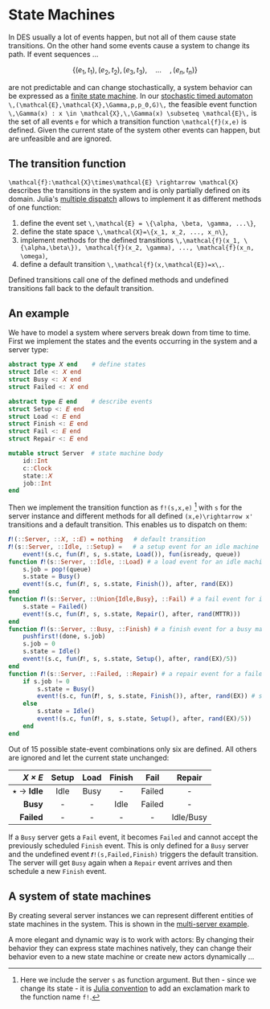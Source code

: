 # State Machines

In DES usually a lot of events happen, but not all of them cause state transitions. On the other hand some events cause a system to change its path. If event sequences ...

```math
\{(e_1,t_1),(e_2,t_2),(e_3,t_3),\hspace{1em}...\hspace{1em}, (e_n,t_n)\}
```

are not predictable and can change stochastically, a system behavior can be expressed as a [finite state machine](https://en.wikipedia.org/wiki/Finite-state_machine). In our [stochastic timed automaton](DES.md) ``\,(\mathcal{E},\mathcal{X},\Gamma,p,p_0,G)\,`` the feasible event function ``\,\Gamma(x) : x \in \mathcal{X},\,\Gamma(x) \subseteq \mathcal{E}\,`` is the set of all events ``e`` for which a transition function ``\mathcal{f}(x,e)`` is defined. Given the current state of the system other events can happen, but are unfeasible and are ignored.

## The transition function

``\mathcal{f}:\mathcal{X}\times\mathcal{E} \rightarrow \mathcal{X}`` describes the transitions in the system and is only partially defined on its domain. Julia's [multiple dispatch](https://docs.julialang.org/en/v1/manual/methods/#Methods-1) allows to implement it as different methods of one function:

1. define the event set ``\,\mathcal{E} = \{\alpha, \beta, \gamma, ...\}``,
2. define the state space ``\,\mathcal{X}=\{x_1, x_2, ..., x_n\}``,
3. implement methods for the defined transitions ``\,\mathcal{f}(x_1, \{\alpha,\beta\}), \mathcal{f}(x_2, \gamma), ..., \mathcal{f}(x_n, \omega)``,
4. define a default transition ``\,\mathcal{f}(x,\mathcal{E})=x\,``.

Defined transitions call one of the defined methods and undefined transitions fall back to the default transition.

## An example

We have to model a system where servers break down from time to time. First we implement the states and the events occurring in the system and a server type:

```julia
abstract type 𝑋 end    # define states
struct Idle <: 𝑋 end
struct Busy <: 𝑋 end
struct Failed <: 𝑋 end

abstract type 𝐸 end    # describe events
struct Setup <: 𝐸 end
struct Load <: 𝐸 end
struct Finish <: 𝐸 end
struct Fail <: 𝐸 end
struct Repair <: 𝐸 end

mutable struct Server  # state machine body
    id::Int
    c::Clock
    state::𝑋
    job::Int
end
```

Then we implement the transition function as `f!(s,x,e)` [^1] with `s` for the server instance and different methods for all defined ``(x,e)\rightarrow x'`` transitions and a default transition. This enables us to dispatch on them:

```julia
𝒇!(::Server, ::𝑋, ::𝐸) = nothing   # default transition
𝒇!(s::Server, ::Idle, ::Setup) =   # a setup event for an idle machine
    event!(s.c, fun(𝒇!, s, s.state, Load()), fun(isready, queue))
function 𝒇!(s::Server, ::Idle, ::Load) # a load event for an idle machine
    s.job = pop!(queue)
    s.state = Busy()
    event!(s.c, fun(𝒇!, s, s.state, Finish()), after, rand(EX))
end
function 𝒇!(s::Server, ::Union{Idle,Busy}, ::Fail) # a fail event for idle and busy machines
    s.state = Failed()
    event!(s.c, fun(𝒇!, s, s.state, Repair(), after, rand(MTTR)))
end
function 𝒇!(s::Server, ::Busy, ::Finish) # a finish event for a busy machine
    pushfirst!(done, s.job)
    s.job = 0
    s.state = Idle()
    event!(s.c, fun(𝒇!, s, s.state, Setup(), after, rand(EX)/5))
end
function 𝒇!(s::Server, ::Failed, ::Repair) # a repair event for a failed machine
    if s.job != 0
        s.state = Busy()
        event!(s.c, fun(𝒇!, s, s.state, Finish()), after, rand(EX)) # start job anew
    else
        s.state = Idle()
        event!(s.c, fun(𝒇!, s, s.state, Setup(), after, rand(EX)/5))
    end
end
```

Out of 15 possible state-event combinations only six are defined. All others are ignored and let the current state unchanged:

|  *X × E*     | Setup | Load | Finish | Fail   | Repair    |
|-------------:|:-----:|:----:|:------:|:------:|:---------:|
| ⭑ → **Idle** | Idle  | Busy |   -    | Failed |    -      |
| **Busy**     |   -   |  -   | Idle   | Failed |    -      |
| **Failed**   |   -   |  -   |   -    |   -     | Idle/Busy |

If a `Busy` server gets a `Fail` event, it becomes `Failed` and cannot accept the previously scheduled `Finish` event. This is only defined for a `Busy` server and the undefined event `𝒇!(s,Failed,Finish)` triggers the default transition. The server will get `Busy` again when a `Repair` event arrives and then schedule a new `Finish` event.

## A system of state machines

By creating several server instances we can represent different entities of state machines in the system. This is shown in the [multi-server example](examples/multiserver.md).

A more elegant and dynamic way is to work with actors: By changing their behavior they can express state machines natively, they can change their behavior even to a new state machine or create new actors dynamically ...

[^1]: Here we include the server `s` as function argument. But then - since we change its state - it is [Julia convention](https://docs.julialang.org/en/v1/base/punctuation/) to add an exclamation mark to the function name `f!`.
